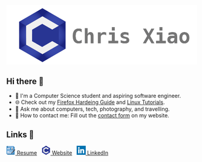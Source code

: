 ![Chris Xiao](https://raw.githubusercontent.com/chrisx8/chrisx8/main/images/banner.png)

## Hi there 👋

- 💼 I'm a Computer Science student and aspiring software engineer.
- 🌐 Check out my [Firefox Hardeing Guide](https://chrisx.xyz/blog/yet-another-firefox-hardening-guide/) and [Linux Tutorials](https://chrisx.xyz/blog/tag/linux/).
- 💬 Ask me about computers, tech, photography, and travelling.
- 📧 How to contact me: Fill out the [contact form](https://chrisx.xyz/contact/) on my website.

## Links 🔗

[![](https://raw.githubusercontent.com/chrisx8/chrisx8/main/images/resume.png) Resume](https://chrisx.xyz/media/chrisxiao_resume_web.pdf) &nbsp; 
[![](https://raw.githubusercontent.com/chrisx8/chrisx8/main/images/website.png) Website](https://chrisx.xyz/) &nbsp; 
[![](https://raw.githubusercontent.com/chrisx8/chrisx8/main/images/linkedin.png) LinkedIn](https://www.linkedin.com/in/chris-xiao)
